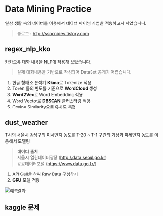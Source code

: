 # Data Mining Practice
일상 생활 속의 데이터를 이용해서 데이터 마이닝 기법을 적용하고자 하였습니다.

> 블로그 : http://ssoonidev.tistory.com

## regex_nlp_kko
카카오톡 대화 내용을 NLP에 적용해 보았습니다.
> 실제 대화내용을 기반으로 작성되어 DataSet 공개가 어렵습니다.

1. 한글 형태소 분석기 **Kkma**로 Tokenize 적용
2. Token 들의 빈도를 기준으로 **WordCloud** 생성
3. **Word2Vec**로 Word Embedding 적용
4. Word Vector로 **DBSCAN** 클러스터링 적용
5. Cosine Similarity으로 유사도 측정

## dust_weather
T시의 서울시 강남구의 미세먼지 농도를 T-20 ~ T-1 구간의 기상과 미세먼지 농도를 이용해서 모델링

> **데이터 출처**  
> 서울시 열린데이터광장 (http://data.seoul.go.kr)  
> 공공데이터포털 (https://www.data.go.kr/)

1. API Call을 하여 Raw Data 구성하기
2. **GRU** 모델 적용

![예측결과](https://user-images.githubusercontent.com/22573245/111718506-5c9d7c80-889d-11eb-9859-cc5f7fa3d33b.png)

## kaggle 문제
